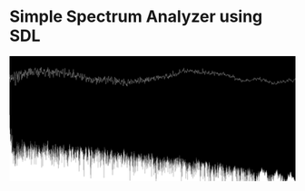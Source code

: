 # Simple Spectrum Analyzer using SDL

![alt text](https://github.com/arturdenderski/SpectrumAnalyzer/blob/main/res/appImage.png?raw=true)